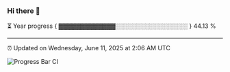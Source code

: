 ### Hi there 👋

⏳ Year progress { ▓▓▓▓▓▓▓▓▓▓▓▓▓░░░░░░░░░░░░░░░░░ } 44.13 %

---

⏰ Updated on Wednesday, June 11, 2025 at 2:06 AM UTC

![Progress Bar CI](https://github.com/arthurbuhl/arthurbuhl/workflows/Progress%20Bar%20CI/badge.svg)
